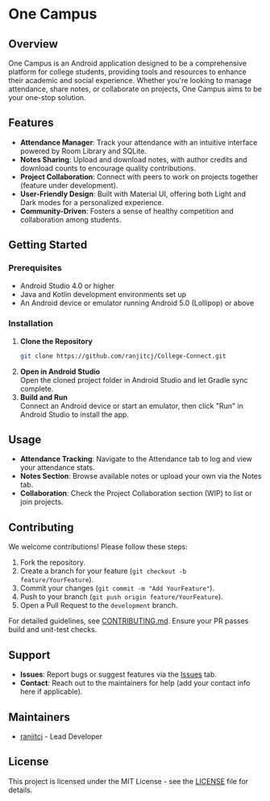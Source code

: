 # One Campus

## Overview

One Campus is an Android application designed to be a comprehensive platform for college students, providing tools and resources to enhance their academic and social experience. Whether you're looking to manage attendance, share notes, or collaborate on projects, One Campus aims to be your one-stop solution.

## Features

- **Attendance Manager**: Track your attendance with an intuitive interface powered by Room Library and SQLite.
- **Notes Sharing**: Upload and download notes, with author credits and download counts to encourage quality contributions.
- **Project Collaboration**: Connect with peers to work on projects together (feature under development).
- **User-Friendly Design**: Built with Material UI, offering both Light and Dark modes for a personalized experience.
- **Community-Driven**: Fosters a sense of healthy competition and collaboration among students.

## Getting Started

### Prerequisites

- Android Studio 4.0 or higher
- Java and Kotlin development environments set up
- An Android device or emulator running Android 5.0 (Lollipop) or above

### Installation

1. **Clone the Repository**
   ```bash
   git clone https://github.com/ranjitcj/College-Connect.git
   ```
2. **Open in Android Studio**  
   Open the cloned project folder in Android Studio and let Gradle sync complete.
3. **Build and Run**  
   Connect an Android device or start an emulator, then click "Run" in Android Studio to install the app.

## Usage

- **Attendance Tracking**: Navigate to the Attendance tab to log and view your attendance stats.
- **Notes Section**: Browse available notes or upload your own via the Notes tab.
- **Collaboration**: Check the Project Collaboration section (WIP) to list or join projects.

## Contributing

We welcome contributions! Please follow these steps:

1. Fork the repository.
2. Create a branch for your feature (`git checkout -b feature/YourFeature`).
3. Commit your changes (`git commit -m "Add YourFeature"`).
4. Push to your branch (`git push origin feature/YourFeature`).
5. Open a Pull Request to the `development` branch.

For detailed guidelines, see [CONTRIBUTING.md](CONTRIBUTING.md). Ensure your PR passes build and unit-test checks.

## Support

- **Issues**: Report bugs or suggest features via the [Issues](https://github.com/ranjitcj/College-Connect/issues) tab.
- **Contact**: Reach out to the maintainers for help (add your contact info here if applicable).

## Maintainers

- [ranjitcj](https://github.com/ranjitcj) - Lead Developer

## License

This project is licensed under the MIT License - see the [LICENSE](LICENSE) file for details.
